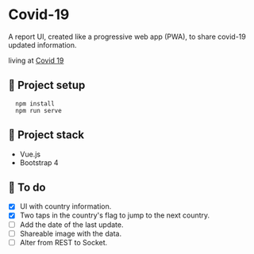 # Covid-19

A report UI, created like a progressive web app (PWA), to share covid-19 updated information.

living at [Covid 19](https://dashboard-covid.herokuapp.com/)

## :wrench: Project setup
```dash
  npm install
  npm run serve
```

## :hammer: Project stack  
- Vue.js
- Bootstrap 4

## :dart: To do
- [x] UI with country information.
- [x] Two taps in the country's flag to jump to the next country.
- [ ] Add the date of the last update.
- [ ] Shareable image with the data.
- [ ] Alter from REST to Socket.
